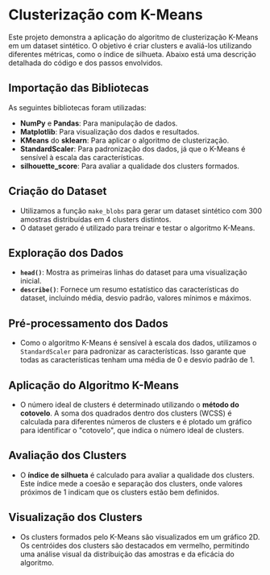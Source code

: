 # Clusterização com K-Means

Este projeto demonstra a aplicação do algoritmo de clusterização K-Means em um dataset sintético. O objetivo é criar clusters e avaliá-los utilizando diferentes métricas, como o índice de silhueta. Abaixo está uma descrição detalhada do código e dos passos envolvidos.

## Importação das Bibliotecas

As seguintes bibliotecas foram utilizadas:

- **NumPy** e **Pandas**: Para manipulação de dados.
- **Matplotlib**: Para visualização dos dados e resultados.
- **KMeans** do **sklearn**: Para aplicar o algoritmo de clusterização.
- **StandardScaler**: Para padronização dos dados, já que o K-Means é sensível à escala das características.
- **silhouette_score**: Para avaliar a qualidade dos clusters formados.

## Criação do Dataset

- Utilizamos a função `make_blobs` para gerar um dataset sintético com 300 amostras distribuídas em 4 clusters distintos.
- O dataset gerado é utilizado para treinar e testar o algoritmo K-Means.

## Exploração dos Dados

- **`head()`**: Mostra as primeiras linhas do dataset para uma visualização inicial.
- **`describe()`**: Fornece um resumo estatístico das características do dataset, incluindo média, desvio padrão, valores mínimos e máximos.

## Pré-processamento dos Dados

- Como o algoritmo K-Means é sensível à escala dos dados, utilizamos o `StandardScaler` para padronizar as características. Isso garante que todas as características tenham uma média de 0 e desvio padrão de 1.

## Aplicação do Algoritmo K-Means

- O número ideal de clusters é determinado utilizando o **método do cotovelo**. A soma dos quadrados dentro dos clusters (WCSS) é calculada para diferentes números de clusters e é plotado um gráfico para identificar o "cotovelo", que indica o número ideal de clusters.

## Avaliação dos Clusters

- O **índice de silhueta** é calculado para avaliar a qualidade dos clusters. Este índice mede a coesão e separação dos clusters, onde valores próximos de 1 indicam que os clusters estão bem definidos.

## Visualização dos Clusters

- Os clusters formados pelo K-Means são visualizados em um gráfico 2D. Os centróides dos clusters são destacados em vermelho, permitindo uma análise visual da distribuição das amostras e da eficácia do algoritmo.

